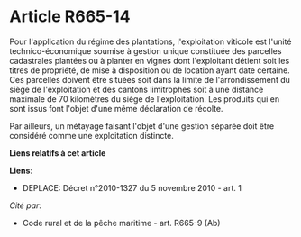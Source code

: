 # Article R665-14

Pour l'application du régime des plantations, l'exploitation viticole est l'unité technico-économique soumise à gestion
unique constituée des parcelles cadastrales plantées ou à planter en vignes dont l'exploitant détient soit les titres de
propriété, de mise à disposition ou de location ayant date certaine. Ces parcelles doivent être situées soit dans la limite
de l'arrondissement du siège de l'exploitation et des cantons limitrophes soit à une distance maximale de 70 kilomètres du
siège de l'exploitation. Les produits qui en sont issus font l'objet d'une même déclaration de récolte.

Par ailleurs, un métayage faisant l'objet d'une gestion séparée doit être considéré comme une exploitation distincte.

**Liens relatifs à cet article**

**Liens**:

  - DEPLACE: Décret n°2010-1327 du 5 novembre 2010 - art. 1

_Cité par_:

  - Code rural et de la pêche maritime - art. R665-9 (Ab)

